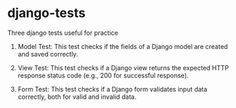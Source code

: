 # django-tests

Three django tests useful for practice

1. Model Test: This test checks if the fields of a Django model are created and saved correctly.

2. View Test: This test checks if a Django view returns the expected HTTP response status code (e.g., 200 for successful response).

3. Form Test: This test checks if a Django form validates input data correctly, both for valid and invalid data.

